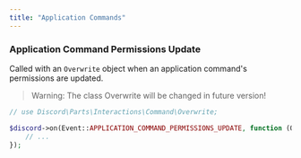 ```yaml
---
title: "Application Commands"
---
```


### Application Command Permissions Update

Called with an `Overwrite` object when an application command's permissions are updated.

> Warning: The class Overwrite will be changed in future version!

```php
// use Discord\Parts\Interactions\Command\Overwrite;

$discord->on(Event::APPLICATION_COMMAND_PERMISSIONS_UPDATE, function (Overwrite $overwrite, Discord $discord, ?Overwrite $oldOverwrite) {
    // ...
});
```
